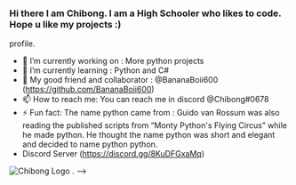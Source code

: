 ### Hi there I am Chibong. I am a High Schooler who likes to code. Hope u like my projects :)

profile.

- 🔭 I’m currently working on : More python projects
- 🌱 I’m currently learning : Python and C#
- 👯 My good friend and collaborator : @BananaBoii600 (https://github.com/BananaBoii600) 
- 📫 How to reach me: You can reach me in discord @Chibong#0678
- ⚡ Fun fact: The name python came from : Guido van Rossum was also reading the published scripts from “Monty Python's Flying Circus” while he made python. He thought the name python was short and elegant and decided to name python python.
- Discord Server (https://discord.gg/8KuDFGxaMq)

![Chibong Logo](https://user-images.githubusercontent.com/102298656/165674962-f6f27bfb-6fed-4f9b-8414-b52673904322.png)
.
-->
